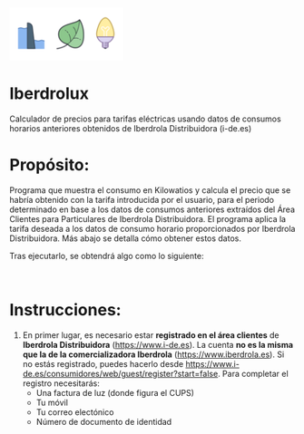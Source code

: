 <img src="images/logo.png" alt="Iberdrolux logo" width="200"/>

# Iberdrolux
Calculador de precios para tarifas eléctricas usando datos de consumos horarios anteriores obtenidos de Iberdrola Distribuidora (i-de.es)

# Propósito:
Programa que muestra el consumo en Kilowatios y calcula el precio que se habría obtenido con la tarifa introducida por el usuario, para el periodo determinado en base a los datos de consumos anteriores extraídos del Área Clientes para Particulares de Iberdrola Distribuidora.
El programa aplica la tarifa deseada a los datos de consumo horario proporcionados por Iberdrola Distribuidora. Más abajo se detalla cómo obtener estos datos.

Tras ejecutarlo, se obtendrá algo como lo siguiente:

<img src="images/output.png" alt="Iberdrolux output" width="00"/>

# Instrucciones:
1. En primer lugar, es necesario estar **registrado en el área clientes** de **Iberdrola Distribuidora** (https://www.i-de.es). La cuenta **no es la misma que la de la comercializadora Iberdrola** (https://www.iberdrola.es). Si no estás registrado, puedes hacerlo desde https://www.i-de.es/consumidores/web/guest/register?start=false. Para completar el registro necesitarás:
    - Una factura de luz (donde figura el CUPS)
    - Tu móvil
    - Tu correo electónico
    - Número de documento de identidad
